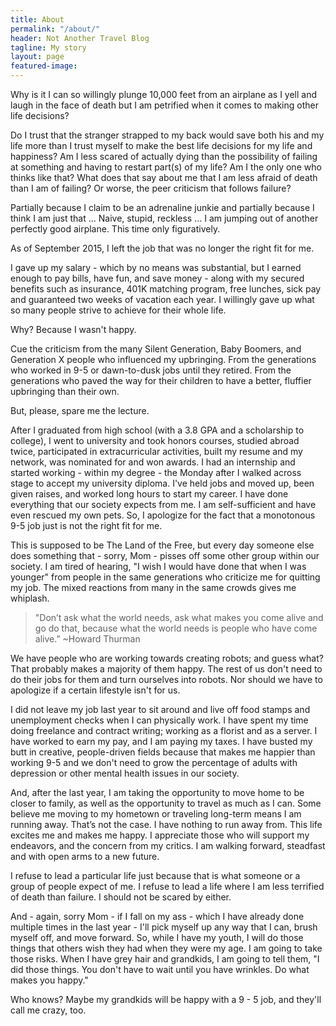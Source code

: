 ```yaml
---
title: About
permalink: "/about/"
header: Not Another Travel Blog
tagline: My story
layout: page
featured-image: 
---
```


Why is it I can so willingly plunge 10,000 feet from an airplane as I yell and laugh in the face of death but I am petrified when it comes to making other life decisions?

Do I trust that the stranger strapped to my back would save both his and my life more than I trust myself to make the best life decisions for my life and happiness? Am I less scared of actually dying than the possibility of failing at something and having to restart part(s) of my life? Am I the only one who thinks like that? What does that say about me that I am less afraid of death than I am of failing? Or worse, the peer criticism that follows failure?

Partially because I claim to be an adrenaline junkie and partially because I think I am just that ... Naive, stupid, reckless ... I am jumping out of another perfectly good airplane. This time only figuratively. 

As of September 2015, I left the job that was no longer the right fit for me. 

I gave up my salary - which by no means was substantial, but I earned enough to pay bills, have fun, and save money - along with my secured benefits such as insurance, 401K matching program, free lunches, sick pay and guaranteed two weeks of vacation each year. I willingly gave up what so many people strive to achieve for their whole life. 

Why? Because I wasn't happy. 

Cue the criticism from the many Silent Generation, Baby Boomers, and Generation X people who influenced my upbringing. From the generations who worked in 9-5 or dawn-to-dusk jobs until they retired. From the generations who paved the way for their children to have a better, fluffier upbringing than their own. 

But, please, spare me the lecture. 

After I graduated from high school (with a 3.8 GPA and a scholarship to college), I went to university and took honors courses, studied abroad twice, participated in extracurricular activities, built my resume and my network, was nominated for and won awards. I had an internship and started working - within my degree - the Monday after I walked across stage to accept my university diploma. I've held jobs and moved up, been given raises, and worked long hours to start my career. I have done everything that our society expects from me. I am self-sufficient and have even rescued my own pets. So, I apologize for the fact that a monotonous 9-5 job just is not the right fit for me.

This is supposed to be The Land of the Free, but every day someone else does something that - sorry, Mom - pisses off some other group within our society. I am tired of hearing, "I wish I would have done that when I was younger" from people in the same generations who criticize me for quitting my job. The mixed reactions from many in the same crowds gives me whiplash.

> "Don’t ask what the world needs, ask what makes you come alive and go do that, because what the world needs is people who have come alive.” ~Howard Thurman

We have people who are working towards creating robots; and guess what? That probably makes a majority of them happy. The rest of us don't need to do their jobs for them and turn ourselves into robots. Nor should we have to apologize if a certain lifestyle isn't for us. 

I did not leave my job last year to sit around and live off food stamps and unemployment checks when I can physically work. I have spent my time doing freelance and contract writing; working as a florist and as a server. I have worked to earn my pay, and I am paying my taxes. I have busted my butt in creative, people-driven fields because that makes me happier than working 9-5 and we don't need to grow the percentage of adults with depression or other mental health issues in our society. 

And, after the last year, I am taking the opportunity to move home to be closer to family, as well as the opportunity to travel as much as I can. Some believe me moving to my hometown or traveling long-term means I am running away. That’s not the case. I have nothing to run away from. This life excites me and makes me happy. I appreciate those who will support my endeavors, and the concern from my critics. I am walking forward, steadfast and with open arms to a new future.

I refuse to lead a particular life just because that is what someone or a group of people expect of me. I refuse to lead a life where I am less terrified of death than failure. I should not be scared by either. 

And - again, sorry Mom - if I fall on my ass - which I have already done multiple times in the last year - I'll pick myself up any way that I can, brush myself off, and move forward. So, while I have my youth, I will do those things that others wish they had when they were my age. I am going to take those risks. When I have grey hair and grandkids, I am going to tell them, "I did those things. You don't have to wait until you have wrinkles. Do what makes you happy."

Who knows? Maybe my grandkids will be happy with a 9 - 5 job, and they'll call me crazy, too.